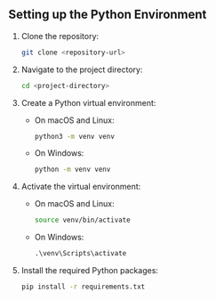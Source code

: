 ## Setting up the Python Environment

1. Clone the repository:

    ```bash
    git clone <repository-url>
    ```

2. Navigate to the project directory:

    ```bash
    cd <project-directory>
    ```

3. Create a Python virtual environment:
    - On macOS and Linux:

        ```bash
        python3 -m venv venv
        ```

    - On Windows:

        ```cmd
        python -m venv venv
        ```

4. Activate the virtual environment:
    - On macOS and Linux:

        ```bash
        source venv/bin/activate
        ```

    - On Windows:

        ```cmd
        .\venv\Scripts\activate
        ```

5. Install the required Python packages:

    ```bash
    pip install -r requirements.txt
    ```
